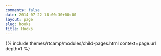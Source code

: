 ```yaml
---
comments: false
date: 2014-07-22 18:00:30+00:00
layout: page
slug: hooks
title: Hooks
---
```


{% include themes/rtcamp/modules/child-pages.html context=page.url depth=1 %}
